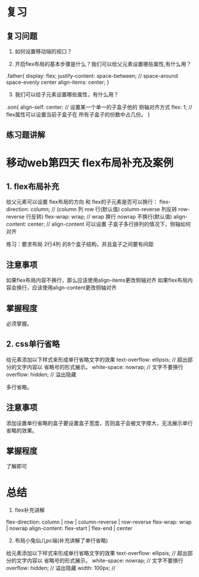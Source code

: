 # 复习

## 复习问题

1. 如何设置移动端的视口？

<meta name="viewport" content="width=device-width, initial-scale=1.0" />

2. 开启flex布局的基本步骤是什么？我们可以给父元素设置哪些属性,有什么用？

.father{
    <!-- 敌死谱累： 佛来克死 -->
    display: flex;
    <!-- 假死题fai-砍腾特：死被死-比雀  -->
    justify-content: space-between; // space-around  space-evenly center
    <!-- 啊来-哎腾死： 森特 -->
    align-items: center;
}

3. 我们可以给子元素设置哪些属性，有什么用？

.son{
    <!-- 啊来-塞要父 -->
    align-self: center; // 设置某一个单一的子盒子他的 侧轴对齐方式
    <!-- 佛来克死 -->
    flex: 1; // flex属性可以设置当前子盒子在 所有子盒子的份数中占几份。
}

## 练习题讲解

# 移动web第四天 flex布局补充及案例

## 1. flex布局补充

给父元素可以设置 flex布局的方向 和 flex的子元素是否可以换行：
flex-direction: column; // (column 列 row 行(默认值)   column-reverse 列反转  row-reverse 行反转)
flex-wrap: wrap;  // wrap 换行    nowrap 不换行(默认值)
align-content: center; // align-content 可以设置 子盒子多行排列的情况下，侧轴如何对齐

练习：要求布局 2行4列 的8个盒子结构，并且盒子之间要有间距

## 注意事项
如果flex布局内容不换行，那么应该使用align-items更改侧轴对齐
如果flex布局内容会换行，应该使用align-content更改侧轴对齐

## 掌握程度
必须掌握。

## 2. css单行省略

给元素添加以下样式来形成单行省略文字的效果
text-overflow: ellipsis; // 超出部分的文字内容以 省略号的形式展示。
white-space: nowrap; // 文字不要换行
overflow: hidden; // 溢出隐藏

多行省略。

## 注意事项
添加设置单行省略的盒子要设置盒子宽度，否则盒子会被文字撑大，无法展示单行省略的效果。

## 掌握程度
了解即可

# 总结

1. flex补充讲解

flex-direction: column | row | column-reverse | row-reverse
flex-wrap: wrap | nowrap
align-content: flex-start | flex-end | center

2. 布局小兔仙儿pc端(补充讲解了单行省略) 

给元素添加以下样式来形成单行省略文字的效果
text-overflow: ellipsis; // 超出部分的文字内容以 省略号的形式展示。
white-space: nowrap; // 文字不要换行
overflow: hidden; // 溢出隐藏
width: 100px; // 
